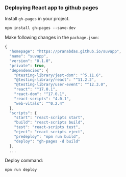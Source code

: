 ### Deploying React app to github pages

Install `gh-pages` in your project. 
```
npm install gh-pages --save-dev
```

Make following changes in the `package.json`: 
```js
{
  "homepage": "https://pranabdas.github.io/suvapp",
  "name": "suvapp",
  "version": "0.1.0",
  "private": true,
  "dependencies": {
    "@testing-library/jest-dom": "^5.11.6",
    "@testing-library/react": "^11.2.2",
    "@testing-library/user-event": "^12.3.0",
    "react": "^17.0.1",
    "react-dom": "^17.0.1",
    "react-scripts": "4.0.1",
    "web-vitals": "^0.2.4"
  },
  "scripts": {
    "start": "react-scripts start",
    "build": "react-scripts build",
    "test": "react-scripts test",
    "eject": "react-scripts eject",
    "predeploy": "npm run build",
    "deploy": "gh-pages -d build"
  },
  ...
```

Deploy command: 
```
npm run deploy
```
